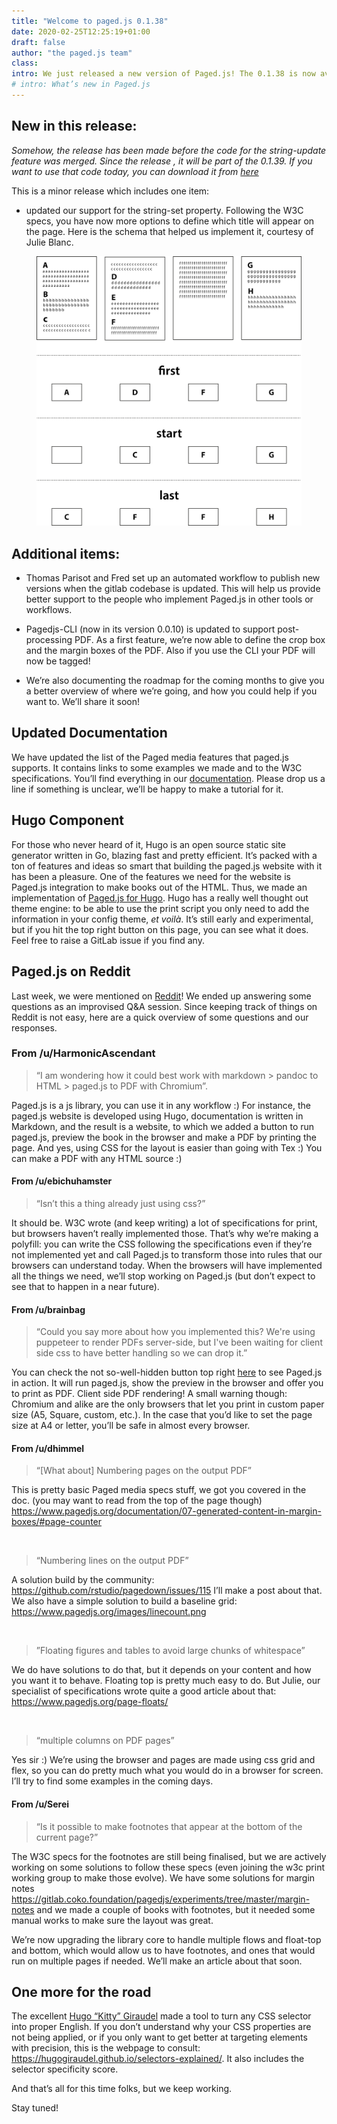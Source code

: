 ```yaml
---
title: "Welcome to paged.js 0.1.38"
date: 2020-02-25T12:25:19+01:00
draft: false
author: "the paged.js team"
class:
intro: We just released a new version of Paged.js! The 0.1.38 is now available to download from [unpkg](https://unpkg.com) or [npm](https://www.npmjs.com/package/pagedjs).
# intro: What’s new in Paged.js
---
```


<!-- We just released a new version of Paged.js! The 0.1.38 is now available to download from [https://unpkg.com](https://unpkg.com/browse/pagedjs@0.1.38/dist/) or you can install it using [npm](https://www.npmjs.com/package/pagedjs). -->

## New in this release:

_Somehow, the release has been made before the code for the string-update feature was merged. Since the release , it will be part of the 0.1.39. If you want to use that code today, you can download it from [here](/documentation/releases)_

This is a minor release which includes one item:

- updated our support for the string-set property. Following the W3C specs, you have now more options to define which title will appear on the page. Here is the schema that helped us implement it, courtesy of Julie Blanc.

<figure> <img src="images/graphic-issue-string.png"  /></figure>

## Additional items:

- Thomas Parisot and Fred set up an automated workflow to publish new versions when the gitlab codebase is updated. This will help us provide better support to the people who implement Paged.js in other tools or workflows.

- Pagedjs-CLI (now in its version 0.0.10) is updated to support post-processing PDF. As a first feature, we’re now able to define the crop box and the margin boxes of the PDF. Also if you use the CLI your PDF will now be tagged!

- We’re also documenting the roadmap for the coming months to give you a better overview of where we’re going, and how you could help if you want to. We’ll share it soon!

## Updated Documentation

We have updated the list of the Paged media features that paged.js supports. It contains links to some examples we made and to the W3C specifications. You’ll find everything in our [documentation](http://localhost:1313/documentation/cheatsheet/). Please drop us a line if something is unclear, we’ll be happy to make a tutorial for it.

## Hugo Component

For those who never heard of it, Hugo is an open source static site generator written in Go, blazing fast and pretty efficient. It’s packed with a ton of features and ideas so smart that building the paged.js website with it has been a pleasure. One of the features we need for the website is Paged.js integration to make books out of the HTML. Thus, we made an implementation of [Paged.js for Hugo](https://gitlab.coko.foundation/julientaq/pagedjs-hugo). Hugo has a really well thought out theme engine: to be able to use the print script you only need to add the information in your config theme, _et voilà_. It’s still early and experimental, but if you hit the top right button on this page, you can see what it does. Feel free to raise a GitLab issue if you find any.

## Paged.js on Reddit

Last week, we were mentioned on [Reddit](https://www.reddit.com/r/javascript/comments/f5syqi/pagedjs_a_free_and_open_source_javascript_library/)! We ended up answering some questions as an improvised Q&A session. Since keeping track of things on Reddit is not easy, here are a quick overview of some questions and our responses.

### From /u/HarmonicAscendant

> “I am wondering how it could best work with markdown > pandoc to HTML > paged.js to PDF with Chromium”.

Paged.js is a js library, you can use it in any workflow :) For instance, the paged.js website is developed using Hugo, documentation is written in Markdown, and the result is a website, to which we added a button to run paged.js, preview the book in the browser and make a PDF by printing the page. And yes, using CSS for the layout is easier than going with Tex :) You can make a PDF with any HTML source :)

#### From /u/ebichuhamster

> “Isn’t this a thing already just using css?”

It should be. W3C wrote (and keep writing) a lot of specifications for print, but browsers haven’t really implemented those. That’s why we’re making a polyfill: you can write the CSS following the specifications even if they’re not implemented yet and call Paged.js to transform those into rules that our browsers can understand today. When the browsers will have implemented all the things we need, we’ll stop working on Paged.js (but don’t expect to see that to happen in a near future).

#### From /u/brainbag

> “Could you say more about how you implemented this? We're using puppeteer to render PDFs server-side, but I've been waiting for client side css to have better handling so we can drop it.”

You can check the not so-well-hidden button top right [here](https://www.pagedjs.org/posts/2020-02-19-toc/) to see Paged.js in action. It will run paged.js, show the preview in the browser and offer you to print as PDF. Client side PDF rendering! A small warning though: Chromium and alike are the only browsers that let you print in custom paper size (A5, Square, custom, etc.). In the case that you’d like to set the page size at A4 or letter, you’ll be safe in almost every browser.

#### From /u/dhimmel

> “[What about] Numbering pages on the output PDF”

This is pretty basic Paged media specs stuff, we got you covered in the doc. (you may want to read from the top of the page though) https://www.pagedjs.org/documentation/07-generated-content-in-margin-boxes/#page-counter

​

> “Numbering lines on the output PDF”

A solution build by the community: https://github.com/rstudio/pagedown/issues/115 I’ll make a post about that. We also have a simple solution to build a baseline grid: https://www.pagedjs.org/images/linecount.png

​

> ”Floating figures and tables to avoid large chunks of whitespace”

We do have solutions to do that, but it depends on your content and how you want it to behave. Floating top is pretty much easy to do. But Julie, our specialist of specifications wrote quite a good article about that: https://www.pagedjs.org/page-floats/

​

> “multiple columns on PDF pages”

Yes sir :) We’re using the browser and pages are made using css grid and flex, so you can do pretty much what you would do in a browser for screen. I’ll try to find some examples in the coming days.

#### From /u/Serei

> “Is it possible to make footnotes that appear at the bottom of the current page?”

The W3C specs for the footnotes are still being finalised, but we are actively working on some solutions to follow these specs (even joining the w3c print working group to make those evolve). We have some solutions for margin notes https://gitlab.coko.foundation/pagedjs/experiments/tree/master/margin-notes and we made a couple of books with footnotes, but it needed some manual works to make sure the layout was great.

We’re now upgrading the library core to handle multiple flows and float-top and bottom, which would allow us to have footnotes, and ones that would run on multiple pages if needed. We’ll make an article about that soon.

## One more for the road

The excellent [Hugo “Kitty” Giraudel](https://hugogiraudel.com) made a tool to turn any CSS selector into proper English. If you don’t understand why your CSS properties are not being applied, or if you only want to get better at targeting elements with precision, this is the webpage to consult: https://hugogiraudel.github.io/selectors-explained/. It also includes the selector specificity score.

And that’s all for this time folks, but we keep working.

Stay tuned!
